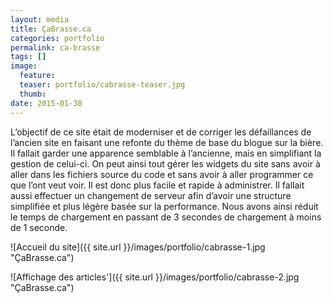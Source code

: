 ```yaml
---
layout: media
title: ÇaBrasse.ca
categories: portfolio
permalink: ca-brasse
tags: [] 
image:
  feature:
  teaser: portfolio/cabrasse-teaser.jpg
  thumb:
date: 2015-01-30
---
```


L’objectif de ce site était de moderniser et de corriger les défaillances de l’ancien site en faisant une refonte du thème de base du blogue sur la bière. Il fallait garder une apparence semblable à l’ancienne, mais en simplifiant la gestion de celui-ci. On peut ainsi tout gérer les widgets du site sans avoir à aller dans les fichiers source du code et sans avoir à aller programmer ce que l’ont veut voir. Il est donc plus facile et rapide à administrer. Il fallait aussi effectuer un changement de serveur afin d’avoir une structure simplifiée et plus légère basée sur la performance. Nous avons ainsi réduit le temps de chargement en passant de 3 secondes de chargement à moins de 1 seconde.

![Accueil du site]({{ site.url }}/images/portfolio/cabrasse-1.jpg "ÇaBrasse.ca")

![Affichage des articles']({{ site.url }}/images/portfolio/cabrasse-2.jpg "ÇaBrasse.ca")
